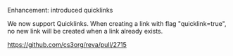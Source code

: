 Enhancement: introduced quicklinks

We now support Quicklinks. When creating a link with flag "quicklink=true", no new link will be created when a link
already exists.

https://github.com/cs3org/reva/pull/2715
